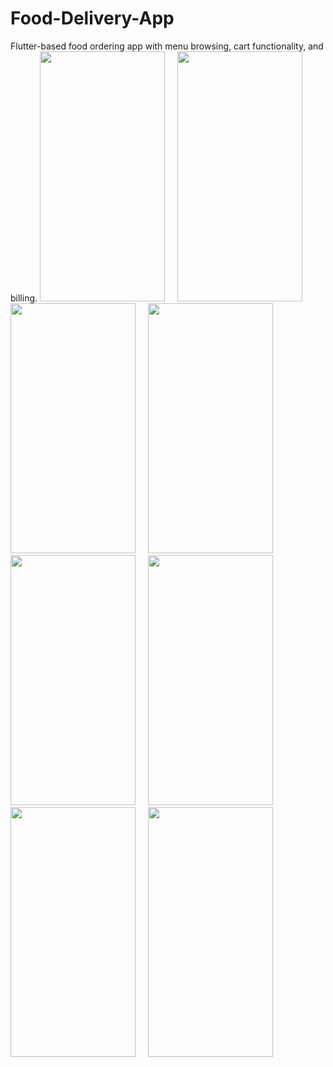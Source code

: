 # Food-Delivery-App
Flutter-based food ordering app with menu browsing, cart functionality, and billing.
<img src='https://user-images.githubusercontent.com/87460435/229749465-222465b0-fcd4-4d86-aab0-f7609bb94fe9.png' width= '200' height= '400'>&nbsp;&nbsp;&nbsp;&nbsp;
<img src='https://user-images.githubusercontent.com/87460435/229749494-3674447a-101a-43e1-973a-68af123f4856.jpg' width= '200' height= '400'>&nbsp;&nbsp;&nbsp;&nbsp;
<img src='https://user-images.githubusercontent.com/87460435/229749533-95748a92-1ee0-48c4-9066-0f9dd760c0df.png' width= '200' height= '400'>&nbsp;&nbsp;&nbsp;&nbsp;
<img src='https://user-images.githubusercontent.com/87460435/229749624-0637a83b-0e6e-4b65-aa78-e90d7d9c7450.png' width= '200' height= '400'>&nbsp;&nbsp;&nbsp;&nbsp;
<img src='https://user-images.githubusercontent.com/87460435/229749678-fbf3e6d6-a1ae-42b2-a90e-5f290c58d702.png' width= '200' height= '400'>&nbsp;&nbsp;&nbsp;&nbsp;
<img src='https://user-images.githubusercontent.com/87460435/229749711-1aa694c2-b5a8-4968-82a8-f67ec60b2cbc.png' width= '200' height= '400'>&nbsp;&nbsp;&nbsp;&nbsp;
<img src='https://user-images.githubusercontent.com/87460435/229749760-b965fae1-fdb7-4793-af24-c0d7420a61ce.png' width= '200' height= '400'>&nbsp;&nbsp;&nbsp;&nbsp;
<img src='https://user-images.githubusercontent.com/87460435/229749793-e63f1d37-2b25-4e8d-98b6-dc016adee175.png' width= '200' height= '400'>&nbsp;&nbsp;&nbsp;&nbsp;
